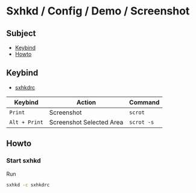 

# Sxhkd / Config / Demo / Screenshot


## Subject

* [Keybind](#keybind)
* [Howto](#howto)


## Keybind

* [sxhkdrc](sxhkdrc)

| Keybind       | Action                   | Command    |
| ------------- | ------------------------ | ---------- |
| `Print`       | Screenshot               | `scrot`    |
| `Alt + Print` | Screenshot Selected Area | `scrot -s` |



## Howto

### Start sxhkd

Run

``` sh
sxhkd -c sxhkdrc
```
